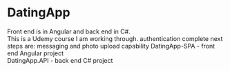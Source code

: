 # DatingApp
Front end is in Angular and back end in C#.  
This is a Udemy course I am working through.
authentication complete
next steps are: messaging and photo upload capability
DatingApp-SPA - front end Angular project  
DatingApp.API - back end C# project
